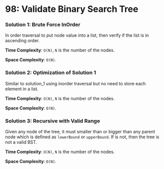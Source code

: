 # 98: Validate Binary Search Tree

### Solution 1: Brute Force InOrder
In order traversal to put node value into a list, then verify if the list is in ascending order.

**Time Complexity**: `O(N)`, `N` is the number of the nodes.

**Space Complexity**: `O(N)`.

### Solution 2: Optimization of Solution 1
Similar to solution_1 using inorder traversal but no need to store each element in a list.

**Time Complexity**: `O(N)`, `N` is the number of the nodes.

**Space Complexity**: `O(N)`.

### Solution 3: Recursive with Valid Range
Given any node of the tree, it must smaller than or bigger than any parent node which is defined as `lowerBound` or `upperBound`. If is not, then the tree is not a valid BST.

**Time Complexity**: `O(N)`, `N` is the number of the nodes.

**Space Complexity**: `O(N)`.

